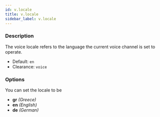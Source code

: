 ```yaml
---
id: v.locale
title: v.locale
sidebar_label: v.locale
---
```


### Description

The voice locale refers to the language the current voice channel is set to operate.

* Default: `en`
* Clearance: `voice`

### Options

You can set the locale to be

* __gr__ _(Greece)_
* __en__ _(English)_
* __de__ _(German)_
